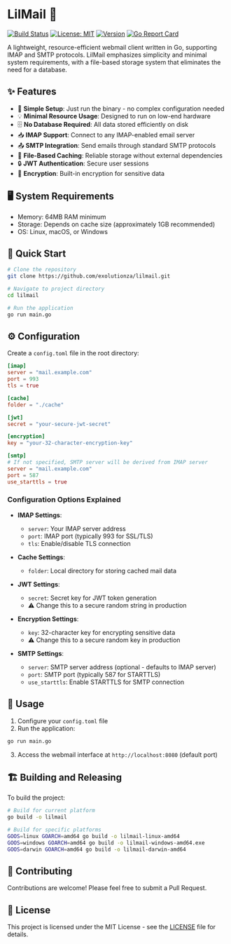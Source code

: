 # LilMail 📧

[![Build Status](https://github.com/exolutionza/lilmail/workflows/build/badge.svg)](https://github.com/exolutionza/lilmail/actions)
[![License: MIT](https://img.shields.io/badge/License-MIT-yellow.svg)](https://opensource.org/licenses/MIT)
[![Version](https://img.shields.io/github/v/release/yourusername/lilmail)](https://github.com/exolutionza/lilmail/releases)
[![Go Report Card](https://goreportcard.com/badge/github.com/yourusername/lilmail)](https://goreportcard.com/report/github.com/yourusername/lilmail)

A lightweight, resource-efficient webmail client written in Go, supporting IMAP and SMTP protocols. LilMail emphasizes simplicity and minimal system requirements, with a file-based storage system that eliminates the need for a database.

## ✨ Features

- 🚀 **Simple Setup**: Just run the binary - no complex configuration needed
- 💡 **Minimal Resource Usage**: Designed to run on low-end hardware
- 🗄️ **No Database Required**: All data stored efficiently on disk
- 📥 **IMAP Support**: Connect to any IMAP-enabled email server
- 📤 **SMTP Integration**: Send emails through standard SMTP protocols
- 💾 **File-Based Caching**: Reliable storage without external dependencies
- 🔒 **JWT Authentication**: Secure user sessions
- 🔐 **Encryption**: Built-in encryption for sensitive data

## 🖥️ System Requirements

- Memory: 64MB RAM minimum
- Storage: Depends on cache size (approximately 1GB recommended)
- OS: Linux, macOS, or Windows

## 🚀 Quick Start

```bash
# Clone the repository
git clone https://github.com/exolutionza/lilmail.git

# Navigate to project directory
cd lilmail

# Run the application
go run main.go
```

## ⚙️ Configuration

Create a `config.toml` file in the root directory:

```toml
[imap]
server = "mail.example.com"
port = 993
tls = true

[cache]
folder = "./cache"

[jwt]
secret = "your-secure-jwt-secret"

[encryption]
key = "your-32-character-encryption-key"

[smtp]
# If not specified, SMTP server will be derived from IMAP server
server = "mail.example.com"
port = 587
use_starttls = true
```

### Configuration Options Explained

- **IMAP Settings**:
  - `server`: Your IMAP server address
  - `port`: IMAP port (typically 993 for SSL/TLS)
  - `tls`: Enable/disable TLS connection

- **Cache Settings**:
  - `folder`: Local directory for storing cached mail data

- **JWT Settings**:
  - `secret`: Secret key for JWT token generation
  - ⚠️ Change this to a secure random string in production

- **Encryption Settings**:
  - `key`: 32-character key for encrypting sensitive data
  - ⚠️ Change this to a secure random key in production

- **SMTP Settings**:
  - `server`: SMTP server address (optional - defaults to IMAP server)
  - `port`: SMTP port (typically 587 for STARTTLS)
  - `use_starttls`: Enable STARTTLS for SMTP connection

## 📝 Usage

1. Configure your `config.toml` file
2. Run the application:
```bash
go run main.go
```
3. Access the webmail interface at `http://localhost:8080` (default port)

## 🏗️ Building and Releasing

To build the project:

```bash
# Build for current platform
go build -o lilmail

# Build for specific platforms
GOOS=linux GOARCH=amd64 go build -o lilmail-linux-amd64
GOOS=windows GOARCH=amd64 go build -o lilmail-windows-amd64.exe
GOOS=darwin GOARCH=amd64 go build -o lilmail-darwin-amd64
```

## 🤝 Contributing

Contributions are welcome! Please feel free to submit a Pull Request.

## 📄 License

This project is licensed under the MIT License - see the [LICENSE](LICENSE) file for details.
